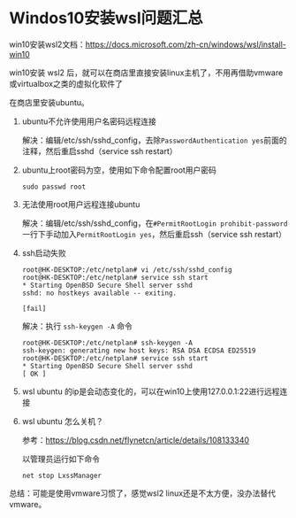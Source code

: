 # Windos10安装wsl问题汇总


win10安装wsl2文档：https://docs.microsoft.com/zh-cn/windows/wsl/install-win10

win10安装 wsl2 后，就可以在商店里直接安装linux主机了，不用再借助vmware或virtualbox之类的虚拟化软件了

在商店里安装ubuntu。

1. ubuntu不允许使用用户名密码远程连接

    解决：编辑/etc/ssh/sshd_config，去除`PasswordAuthentication yes`前面的注释，然后重启sshd（service ssh restart）

2. ubuntu上root密码为空，使用如下命令配置root用户密码

    ```shell
    sudo passwd root
    ```

3. 无法使用root用户远程连接ubuntu

    解决：编辑/etc/ssh/sshd_config，在`#PermitRootLogin prohibit-password`一行下手动加入`PermitRootLogin yes`，然后重启ssh（service ssh restart）

4. ssh启动失败

    ```shell
    root@HK-DESKTOP:/etc/netplan# vi /etc/ssh/sshd_config
    root@HK-DESKTOP:/etc/netplan# service ssh start
    * Starting OpenBSD Secure Shell server sshd                                                                            sshd: no hostkeys available -- exiting.
                                                                                                                    [fail]
    ```

    解决：执行 `ssh-keygen -A` 命令

    ```shell
    root@HK-DESKTOP:/etc/netplan# ssh-keygen -A
    ssh-keygen: generating new host keys: RSA DSA ECDSA ED25519
    root@HK-DESKTOP:/etc/netplan# service ssh start
    * Starting OpenBSD Secure Shell server sshd                                                                     [ OK ]
    ```

5. wsl ubuntu 的ip是会动态变化的，可以在win10上使用127.0.0.1:22进行远程连接

6. wsl ubuntu 怎么关机？

    参考：https://blog.csdn.net/flynetcn/article/details/108133340

    以管理员运行如下命令
    
    ```
    net stop LxssManager
    ```

总结：可能是使用vmware习惯了，感觉wsl2 linux还是不太方便，没办法替代vmware。
